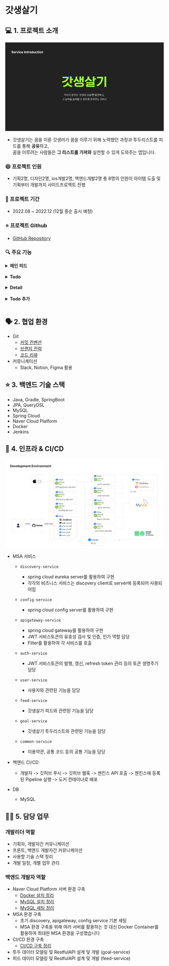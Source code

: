 # 갓생살기

## 💻 1. 프로젝트 소개
<img src='./intro/main.png'>

- 갓생살기는 꿈을 이룬 갓생러가 꿈을 이루기 위해 노력했던 과정과 투두리스트를 피드를 통해 **공유**하고, <br>
꿈을 이루려는 사람들은 **그 리스트를 가져와** 실천할 수 있게 도와주는 앱입니다. <br>

### 😄 프로젝트 인원
- 기획2명, 디자인2명, ios개발2명, 백엔드개발2명 총 8명의 인원이 아이템 도출 및 기획부터 개발까지 사이드프로젝트 진행

### 📅 프로젝트 기간
- 2022.08 ~ 2022.12 (12월 중순 출시 예정)

### ⭐️ 프로젝트 Github
- [GitHub Repository](https://github.com/live-god-life)

### 🔍 주요 기능
<details>
<summary><b>메인 피드</b></summary>
<div markdown="1">
<img src='./intro/feed.png'>
</div>
</details>
<br/>

<details>
<summary><b>Todo</b></summary>
<div markdown="1">
<img src='./intro/todo.png'>
</div>
</details>
<br/>

<details>
<summary><b>Detail</b></summary>
<div markdown="1">
<img src='./intro/detail.png'>
</div>
</details>
<br/>

<details>
<summary><b>Todo 추가</b></summary>
<div markdown="1">
<img src='./intro/add.png'>
</div>
</details>
<br/>

## 🗣 2. 협업 환경
- Git
  - [커밋 컨벤션](./git/%EA%B9%83%EC%BB%A8%EB%B2%A4%EC%85%98.md)
  - [브랜치 전략](./git/%EB%B8%8C%EB%9E%9C%EC%B9%98%EC%A0%84%EB%9E%B5.md)
  - [코드 리뷰](./git/%EC%BD%94%EB%93%9C%EB%A6%AC%EB%B7%B0%ED%94%84%EB%A1%9C%EC%84%B8%EC%8A%A4.md)
- 커뮤니케이션
  - Slack, Notion, Figma 활용

## ⭐️ 3. 백엔드 기술 스택
- Java, Gradle, SpringBoot
- JPA, QueryDSL
- MySQL
- Spring Cloud
- Naver Cloud Platform
- Docker
- Jenkins

## 🏢 4. 인프라 & CI/CD
<img src='./infra/infra.png'>

- MSA 서비스
  - `discovery-service`
    - spring cloud eureka server를 활용하여 구현
    - 각각의 비즈니스 서비스는 discovery client로 server에 등록되어 사용되어짐
  - `config-service`
    - spring cloud config server를 활용하여 구현
  - `apigateway-service`
    - spring cloud gateway를 활용하여 구현
    - JWT 서비스토큰의 유효성 검사 및 인증, 인가 역할 담당
    - Filter를 활용하여 각 서비스를 호출

  - `auth-service`
    - JWT 서비스토큰의 발행, 갱신, refresh token 관리 등의 토큰 생명주기 담당
  - `user-service`
    - 사용자와 관련된 기능을 담당
  - `feed-service`
    - 갓생살기 피드와 관련된 기능을 담당
  - `goal-service`
    - 갓생살기 투두리스트와 관련된 기능을 담당
  - `common-service`
    - 이용약관, 공통 코드 등의 공통 기능을 담당

- 백엔드 CI/CD
  - 개발자 -> 깃허브 푸시 -> 깃허브 웹훅 -> 젠킨스 API 호출 -> 젠킨스에 등록된 Pipeline 실행 -> 도커 컨테이너로 배포

- DB
  - MySQL

## 🧑‍💻 5. 담당 업무
### 개발리더 역할
- 기획자, 개발자간 커뮤니케이션
- 프론트, 백엔드 개발자간 커뮤니케이션
- 사용할 기술 스택 정리
- 개발 일정, 개별 업무 관리
### 백엔드 개발자 역할
- Naver Cloud Platform 서버 환경 구축
  - [Docker 설치 정리](./infra/CentOS7_Docker%20%EC%84%A4%EC%B9%98.md)
  - [MySQL 설치 정리](./infra/CentOS7_MySQL%208%EB%B2%84%EC%A0%84%20%EC%84%A4%EC%B9%98.md)
  - [MySQL 세팅 정리](./infra/CentOS7_MySQL%20%EC%84%B8%ED%8C%85.md)
- MSA 환경 구축
  - 초기 discovery, apigateway, config service 기본 세팅
  - MSA 환경 구축을 위해 여러 서버를 활용하는 것 대신 Docker Container를 활용하여 최대한 MSA 환경을 구성했습니다
- CI/CD 환경 구축
  - [CI/CD 구축 정리](./infra/CI%2CCD%EA%B5%AC%EC%B6%95.md)
- 투두 데이터 모델링 및 RestfulAPI 설계 및 개발 (goal-service)
- 피드 데이터 모델링 및 RestfulAPI 설계 및 개발 (feed-service)